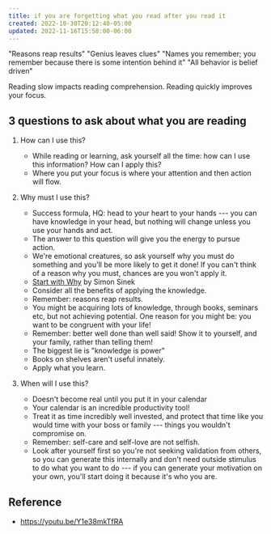 ```yaml
---
title: if you are forgetting what you read after you read it
created: 2022-10-30T20:12:40-05:00
updated: 2022-11-16T15:58:00-06:00
---
```


"Reasons reap results"
"Genius leaves clues"
"Names you remember; you remember because there is some intention behind it"
"All behavior is belief driven"

Reading slow impacts reading comprehension.
Reading quickly improves your focus.

## 3 questions to ask about what you are reading
1. How can I use this? 
	- While reading or learning, ask yourself all the time: how can I use this information? How can I apply this?
	- Where you put your focus is where your attention and then action will flow.

2. Why must I use this?
	- Success formula, HQ: head to your heart to your hands --- you can have knowledge in your head, but nothing will change unless you use your hands and act.
	- The answer to this question will give you the energy to pursue action.
	- We're emotional creatures, so ask yourself why you must do something and you'll be more likely to get it done! If you can't think of a reason why you must, chances are you won't apply it.
	- [Start with Why](https://amzn.to/3IJHcQD) by Simon Sinek
	- Consider all the benefits of applying the knowledge.
	- Remember: reasons reap results.
	- You might be acquiring lots of knowledge, through books, seminars etc, but not achieving potential. One reason for you might be: you want to be congruent with your life!
	- Remember: better well done than well said! Show it to yourself, and your family, rather than telling them!
	- The biggest lie is "knowledge is power"
	- Books on shelves aren't useful innately. 
	- Apply what you learn.

3. When will I use this?
	- Doesn't become real until you put it in your calendar
	- Your calendar is an incredible productivity tool!
	- Treat it as time incredibly well invested, and protect that time like you would time with your boss or family --- things you wouldn't compromise on.
	- Remember: self-care and self-love are not selfish.
	- Look after yourself first so you're not seeking validation from others, so you can generate this internally and don't need outside stimulus to do what you want to do --- if you can generate your motivation on your own, you'll start doing it because it's who you are.

## Reference
- https://youtu.be/Y1e38mkTfRA
